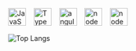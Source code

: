 <div>
  <img src="https://raw.githubusercontent.com/danielcranney/readme-generator/main/public/icons/skills/javascript-colored.svg" width="36" height="36" alt="JavaScript" />&nbsp;&nbsp;&nbsp;
  <img src="https://raw.githubusercontent.com/danielcranney/readme-generator/main/public/icons/skills/typescript-colored.svg" width="36" height="36" alt="TypeScript" />&nbsp;&nbsp;&nbsp;
  <img src="https://seeklogo.com/images/A/angular-icon-logo-5FC0C40EAC-seeklogo.com.png" width="36" height="36" alt="angular" />&nbsp;&nbsp;&nbsp;
  <img src="https://raw.githubusercontent.com/danielcranney/readme-generator/main/public/icons/skills/nodejs-colored.svg" width="36" height="36" alt="nodeJS" />&nbsp;&nbsp;&nbsp;
  <img src="https://raw.githubusercontent.com/danielcranney/readme-generator/main/public/icons/skills/nestjs-colored.svg" width="36" height="36" alt="nodeJS" />&nbsp;&nbsp;&nbsp;
</div>

![Top Langs](https://github-readme-stats.vercel.app/api/top-langs/?username=anuraghazra&layout=compact)
